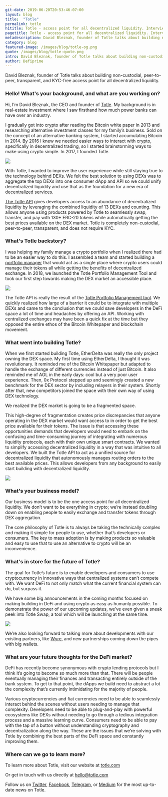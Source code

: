 ```yaml
---
git-date: 2019-06-20T20:53:46-07:00
layout: blog
title:  "Totle"
permalink: totle
h1title: Totle - access point for all decentralized liquidity. Interview with founder David Bleznak.  
pagetitle: Totle - access point for all decentralized liquidity. Interview with founder David Bleznak.  
metadescription: David Bleznak, founder of Totle talks about building non-custodial, peer-to-peer, transparent, and KYC-free access point for all decentralized liquidity.
category: blog
featured-image: /images/blog/totle-og.png
quote: /images/blog/totle-quote.png
intro: David Bleznak, founder of Totle talks about building non-custodial, peer-to-peer, transparent, and KYC-free access point for all decentralized liquidity.
author: Defiprime
---
```

David Bleznak, founder of Totle talks about building non-custodial, peer-to-peer, transparent, and KYC-free access point for all decentralized liquidity.

### Hello! What's your background, and what are you working on?

Hi, I’m David Bleznak, the CEO and founder of [Totle](https://www.totle.com/). My background is in real-estate investment where I saw firsthand how much power banks can have over an industry.

I gradually got into crypto after reading the Bitcoin white paper in 2013 and researching alternative investment classes for my family’s business. Sold on the concept of an alternative banking system, I started accumulating Bitcoin in 2014. By 2016 I knew we needed easier ways to interact with crypto, specifically in decentralized trading, so I started brainstorming ways to make using crypto simple. In 2017, I founded Totle.  

![](/images/blog/totle2.jpg)

With Totle, I wanted to improve the user experience while still staying true to the technology behind DEXs. We felt the best solution to using DEXs was to aggregate the top DEXs into one consumer dApp and API so we could unify decentralized liquidity and use that as the foundation for a new era of decentralized services.

[The Totle API](https://developers.totle.com/docs) gives developers access to an abundance of decentralized liquidity by leveraging the combined liquidity of 13 DEXs and counting. This allows anyone using products powered by Totle to seamlessly swap, transfer, and pay with 130+ ERC-20 tokens while automatically getting the best prices available on the DEX market. Totle is completely non-custodial, peer-to-peer, transparent, and does not require KYC.

### What's Totle backstory?

I was helping my family manage a crypto portfolio when I realized there had to be an easier way to do this. I assembled a team and started building a [portfolio manager](https://app.totle.com/) that would act as a single place where crypto users could manage their tokens all while getting the benefits of decentralized exchange. In 2018, we launched the Totle Portfolio Management Tool and took our first step towards making the DEX market an accessible place.

![](/images/blog/totle3.png)

The Totle API is really the result of the [Totle Portfolio Management tool](https://app.totle.com/). We quickly realized how large of a barrier it could be to integrate with multiple DEXs and came to the conclusion that we could save developers in the DeFi space a lot of time and headaches by offering an API. Working with centralized exchanges may have been a quick fix at the time but they opposed the entire ethos of the Bitcoin Whitepaper and blockchain movement.

### What went into building Totle?

When we first started building Totle, EtherDelta was really the only project owning the DEX space. My first time using EtherDelta, I thought it was revolutionary. It reminded me of the Bitcoin Whitepaper but adapted to handle the exchange of different currencies instead of just Bitcoin. It also reminded me of AOL in the early days: cool but a very poor user experience. Then, 0x Protocol stepped up and seemingly created a new benchmark for the DEX sector by including relayers in their system. Shortly after that, new competitors joined the space with their own way of using DEX technology.

We realized the DEX market is going to be a fragmented space.

This high-degree of fragmentation creates price discrepancies that anyone operating in the DEX market would want access to in order to get the best price available for their tokens. The issue is that accessing these opportunities demands that developers would need to embark on the confusing and time-consuming journey of integrating with numerous liquidity protocols, each with their own unique smart contracts. We wanted to simplify accessing decentralized liquidity in a way that was intuitive to all developers. We built the Totle API to act as a unified source for decentralized liquidity that autonomously manages routing orders to the best available prices. This allows developers from any background to easily start building with decentralized liquidity.

![](/images/blog/totle1.png)

### What's your business model?

Our business model is to be the one access point for all decentralized liquidity. We don’t want to be everything in crypto; we’re instead doubling down on enabling people to easily exchange and transfer tokens through DEX aggregation.

The core philosophy of Totle is to always be taking the technically complex and making it simple for people to use, whether that’s developers or consumers. The key to mass adoption is by making products so valuable and easy to use that to use an alternative to crypto will be an inconvenience.

### What's in store for the future of Totle?

The goal for Totle’s future is to enable developers and consumers to use cryptocurrency in innovative ways that centralized systems can’t compete with. We want DeFi to not only match what the current financial system can do, but surpass it.

We have some big announcements in the coming months focused on making building in DeFi and using crypto as easy as humanly possible. To demonstrate the power of our upcoming updates, we’ve even given a sneak peek into Totle Swap, a tool which will be launching at the same time.

![](/images/blog/totle4.gif)

We’re also looking forward to talking more about developments with our existing partners, like [Wyre](https://www.sendwyre.com/), and new partnerships coming down the pipes with big wallets.

### What are your future thoughts for the DeFi market?

DeFi has recently become synonymous with crypto lending protocols but I think it’s going to become so much more than that. There will be people eventually managing their finances and transacting entirely outside of the bank system. To get to that point, the dApps we build need to abstract a lot the complexity that’s currently intimidating for the majority of people.

Various cryptocurrencies and fiat currencies need to be able to seamlessly interact behind the scenes without users needing to manage that complexity. Developers need to be able to plug-and-play with powerful ecosystems like DEXs without needing to go through a tedious integration process and a massive learning curve. Consumers need to be able to pay with the tap of a button without understanding cryptography and decentralization along the way. These are the issues that we’re solving with Totle by combining the best parts of the DeFi space and constantly improving them.

### Where can we go to learn more?

To learn more about Totle, visit our website at [totle.com](https://www.totle.com/)

Or get in touch with us directly at hello@totle.com

Follow us on [Twitter](https://twitter.com/TotleCrypto?lang=en), [Facebook](https://www.facebook.com/totlecrypto), [Telegram](https://t.me/totleinc), or [Medium](https://medium.com/totle) for the most up-to-date news on Totle.

